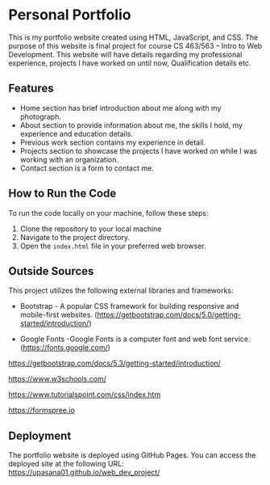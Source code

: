 # Personal Portfolio

This is my portfolio website created using HTML, JavaScript, and CSS. The purpose of this website is final project for course CS 463/563 – Intro to Web Development. This website will have details regarding my professional experience, projects I have worked on until now, Qualification details etc.

## Features

- Home section has brief introduction about me along with my photograph.
- About section to provide information about me, the skills I hold, my experience and education details.
- Previous work section contains my experience in detail.
- Projects section to showcase the projects I have worked on while I was working with an organization.
- Contact section is a form to contact me.

## How to Run the Code

To run the code locally on your machine, follow these steps:

1. Clone the repository to your local machine
2. Navigate to the project directory.
3. Open the `index.html` file in your preferred web browser.

## Outside Sources

This project utilizes the following external libraries and frameworks:

- Bootstrap - A popular CSS framework for building responsive and mobile-first websites.
  (https://getbootstrap.com/docs/5.0/getting-started/introduction/)

- Google Fonts -Google Fonts is a computer font and web font service.
  (https://fonts.google.com/)
  
https://getbootstrap.com/docs/5.3/getting-started/introduction/

https://www.w3schools.com/

https://www.tutorialspoint.com/css/index.htm

https://formspree.io


## Deployment

The portfolio website is deployed using GitHub Pages. You can access the deployed site at the following URL:
https://upasana01.github.io/web_dev_project/
